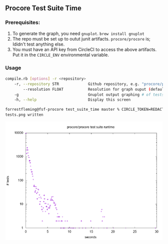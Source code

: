 Procore Test Suite Time
---

### Prerequisites:
1. To generate the graph, you need `gnuplot`.  `brew install gnuplot`
2. The repo must be set up to outut junit artifacts.  `procore/procore` is; Ididn't test anything else.
3.  You must have an API key from CircleCI to access the above artifacts.  Put it in the `CIRCLE_ENV` environmental variable.

### Usage
```bash
compile.rb [options] -r <repository>
    -r, --repository STR             Github repository, e.g. "procore/procore"
        --resolution FLOAT           Resolution for graph ouput (default 1.0)
    -g                               Gnuplot output graphing # of tests against time to execute
    -h, --help                       Display this screen
```

```bash
forrestfleming@fsf-procore test_suite_time master % CIRCLE_TOKEN=REDACTED ./procore_png.sh
tests.png written
```
![Output](/screenshot.png?raw=true "Example output")
